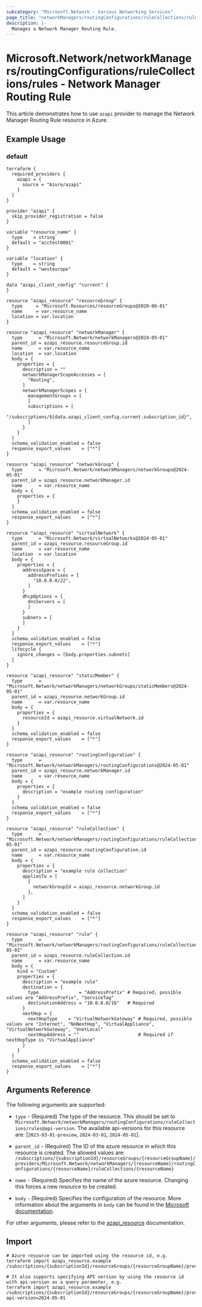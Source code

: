 ```yaml
---
subcategory: "Microsoft.Network - Various Networking Services"
page_title: "networkManagers/routingConfigurations/ruleCollections/rules"
description: |-
  Manages a Network Manager Routing Rule.
---
```


# Microsoft.Network/networkManagers/routingConfigurations/ruleCollections/rules - Network Manager Routing Rule

This article demonstrates how to use `azapi` provider to manage the Network Manager Routing Rule resource in Azure.

## Example Usage

### default

```hcl
terraform {
  required_providers {
    azapi = {
      source = "Azure/azapi"
    }
  }
}

provider "azapi" {
  skip_provider_registration = false
}

variable "resource_name" {
  type    = string
  default = "acctest0001"
}

variable "location" {
  type    = string
  default = "westeurope"
}

data "azapi_client_config" "current" {
}

resource "azapi_resource" "resourceGroup" {
  type     = "Microsoft.Resources/resourceGroups@2020-06-01"
  name     = var.resource_name
  location = var.location
}

resource "azapi_resource" "networkManager" {
  type      = "Microsoft.Network/networkManagers@2024-05-01"
  parent_id = azapi_resource.resourceGroup.id
  name      = var.resource_name
  location  = var.location
  body = {
    properties = {
      description = ""
      networkManagerScopeAccesses = [
        "Routing",
      ]
      networkManagerScopes = {
        managementGroups = [
        ]
        subscriptions = [
          "/subscriptions/${data.azapi_client_config.current.subscription_id}",
        ]
      }
    }
  }
  schema_validation_enabled = false
  response_export_values    = ["*"]
}

resource "azapi_resource" "networkGroup" {
  type      = "Microsoft.Network/networkManagers/networkGroups@2024-05-01"
  parent_id = azapi_resource.networkManager.id
  name      = var.resource_name
  body = {
    properties = {
    }
  }
  schema_validation_enabled = false
  response_export_values    = ["*"]
}

resource "azapi_resource" "virtualNetwork" {
  type      = "Microsoft.Network/virtualNetworks@2024-05-01"
  parent_id = azapi_resource.resourceGroup.id
  name      = var.resource_name
  location  = var.location
  body = {
    properties = {
      addressSpace = {
        addressPrefixes = [
          "10.0.0.0/22",
        ]
      }
      dhcpOptions = {
        dnsServers = [
        ]
      }
      subnets = [
      ]
    }
  }
  schema_validation_enabled = false
  response_export_values    = ["*"]
  lifecycle {
    ignore_changes = [body.properties.subnets]
  }
}

resource "azapi_resource" "staticMember" {
  type      = "Microsoft.Network/networkManagers/networkGroups/staticMembers@2024-05-01"
  parent_id = azapi_resource.networkGroup.id
  name      = var.resource_name
  body = {
    properties = {
      resourceId = azapi_resource.virtualNetwork.id
    }
  }
  schema_validation_enabled = false
  response_export_values    = ["*"]
}

resource "azapi_resource" "routingConfiguration" {
  type      = "Microsoft.Network/networkManagers/routingConfigurations@2024-05-01"
  parent_id = azapi_resource.networkManager.id
  name      = var.resource_name
  body = {
    properties = {
      description = "example routing configuration"
    }
  }
  schema_validation_enabled = false
  response_export_values    = ["*"]
}

resource "azapi_resource" "ruleCollection" {
  type      = "Microsoft.Network/networkManagers/routingConfigurations/ruleCollections@2024-05-01"
  parent_id = azapi_resource.routingConfiguration.id
  name      = var.resource_name
  body = {
    properties = {
      description = "example rule collection"
      appliesTo = [
        {
          networkGroupId = azapi_resource.networkGroup.id
        },
      ]
    }
  }
  schema_validation_enabled = false
  response_export_values    = ["*"]
}

resource "azapi_resource" "rule" {
  type      = "Microsoft.Network/networkManagers/routingConfigurations/ruleCollections/rules@2024-05-01"
  parent_id = azapi_resource.ruleCollection.id
  name      = var.resource_name
  body = {
    kind = "Custom"
    properties = {
      description = "example rule"
      destination = {
        type               = "AddressPrefix" # Required, possible values are "AddressPrefix", "ServiceTag"
        destinationAddress = "10.0.0.0/16"   # Required
      }
      nextHop = {
        nextHopType    = "VirtualNetworkGateway" # Required, possible values are "Internet", "NoNextHop", "VirtualAppliance", "VirtualNetworkGateway", "VnetLocal"
        nextHopAddress = ""                      # Required if nextHopType is "VirtualAppliance"
      }
    }
  }
  schema_validation_enabled = false
  response_export_values    = ["*"]
}

```



## Arguments Reference

The following arguments are supported:

* `type` - (Required) The type of the resource. This should be set to `Microsoft.Network/networkManagers/routingConfigurations/ruleCollections/rules@api-version`. The available api-versions for this resource are: [`2023-03-01-preview`, `2024-03-01`, `2024-05-01`].

* `parent_id` - (Required) The ID of the azure resource in which this resource is created. The allowed values are:  
  `/subscriptions/{subscriptionId}/resourceGroups/{resourceGroupName}/providers/Microsoft.Network/networkManagers/{resourceName}/routingConfigurations/{resourceName}/ruleCollections/{resourceName}`

* `name` - (Required) Specifies the name of the azure resource. Changing this forces a new resource to be created.

* `body` - (Required) Specifies the configuration of the resource. More information about the arguments in `body` can be found in the [Microsoft documentation](https://learn.microsoft.com/en-us/azure/templates/Microsoft.Network/networkManagers/routingConfigurations/ruleCollections/rules?pivots=deployment-language-terraform).

For other arguments, please refer to the [azapi_resource](https://registry.terraform.io/providers/Azure/azapi/latest/docs/resources/resource) documentation.

## Import

 ```shell
 # Azure resource can be imported using the resource id, e.g.
 terraform import azapi_resource.example /subscriptions/{subscriptionId}/resourceGroups/{resourceGroupName}/providers/Microsoft.Network/networkManagers/{resourceName}/routingConfigurations/{resourceName}/ruleCollections/{resourceName}/rules/{resourceName}
 
 # It also supports specifying API version by using the resource id with api-version as a query parameter, e.g.
 terraform import azapi_resource.example /subscriptions/{subscriptionId}/resourceGroups/{resourceGroupName}/providers/Microsoft.Network/networkManagers/{resourceName}/routingConfigurations/{resourceName}/ruleCollections/{resourceName}/rules/{resourceName}?api-version=2024-05-01
 ```
